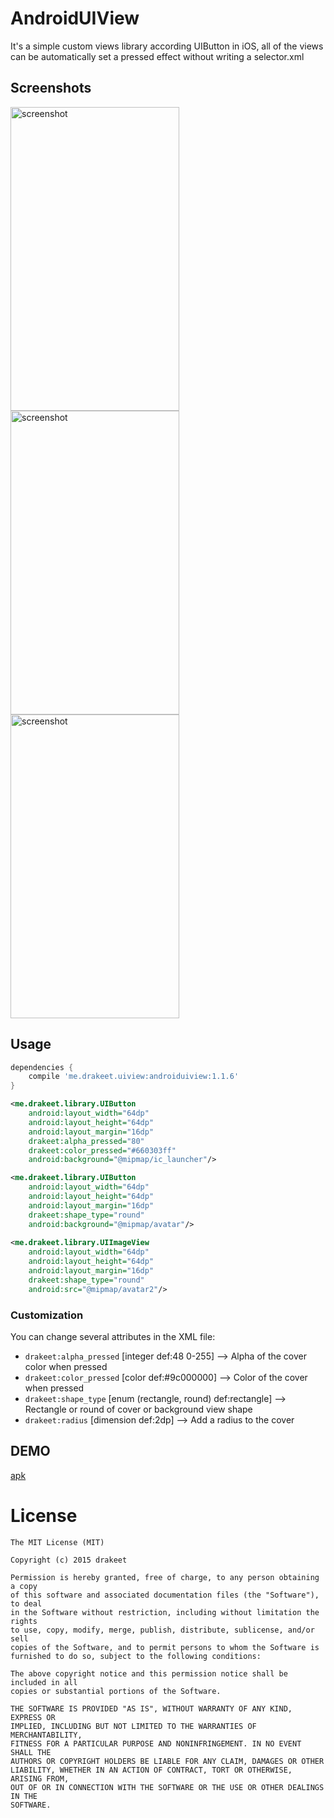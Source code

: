 # AndroidUIView

It's a simple custom views library according UIButton in iOS, all of the views can be automatically set a pressed effect without writing a selector.xml

## Screenshots

<img src="/screenshots/s1.png" alt="screenshot" title="screenshot" width="270" height="486" />
<img src="/screenshots/s2.png" alt="screenshot" title="screenshot" width="270" height="486" />
<img src="/screenshots/s3.png" alt="screenshot" title="screenshot" width="270" height="486" />

## Usage

```groovy
dependencies {
    compile 'me.drakeet.uiview:androiduiview:1.1.6'
}
```

```xml
<me.drakeet.library.UIButton
    android:layout_width="64dp"
    android:layout_height="64dp"
    android:layout_margin="16dp"
    drakeet:alpha_pressed="80"
    drakeet:color_pressed="#660303ff"
    android:background="@mipmap/ic_launcher"/>

<me.drakeet.library.UIButton
    android:layout_width="64dp"
    android:layout_height="64dp"
    android:layout_margin="16dp"
    drakeet:shape_type="round"
    android:background="@mipmap/avatar"/>
    
<me.drakeet.library.UIImageView
    android:layout_width="64dp"
    android:layout_height="64dp"
    android:layout_margin="16dp"
    drakeet:shape_type="round"
    android:src="@mipmap/avatar2"/>
```

### Customization

You can change several attributes in the XML file:

* `drakeet:alpha_pressed` [integer def:48 0-255] --> Alpha of the cover color when pressed
* `drakeet:color_pressed` [color def:#9c000000] --> Color of the cover when pressed
* `drakeet:shape_type` [enum (rectangle, round) def:rectangle] --> Rectangle or round of cover or background view shape
* `drakeet:radius` [dimension def:2dp] --> Add a radius to the cover

## DEMO
[apk](/sample/sample-release.apk)

License
============

    The MIT License (MIT)

    Copyright (c) 2015 drakeet

    Permission is hereby granted, free of charge, to any person obtaining a copy
    of this software and associated documentation files (the "Software"), to deal
    in the Software without restriction, including without limitation the rights
    to use, copy, modify, merge, publish, distribute, sublicense, and/or sell
    copies of the Software, and to permit persons to whom the Software is
    furnished to do so, subject to the following conditions:

    The above copyright notice and this permission notice shall be included in all
    copies or substantial portions of the Software.

    THE SOFTWARE IS PROVIDED "AS IS", WITHOUT WARRANTY OF ANY KIND, EXPRESS OR
    IMPLIED, INCLUDING BUT NOT LIMITED TO THE WARRANTIES OF MERCHANTABILITY,
    FITNESS FOR A PARTICULAR PURPOSE AND NONINFRINGEMENT. IN NO EVENT SHALL THE
    AUTHORS OR COPYRIGHT HOLDERS BE LIABLE FOR ANY CLAIM, DAMAGES OR OTHER
    LIABILITY, WHETHER IN AN ACTION OF CONTRACT, TORT OR OTHERWISE, ARISING FROM,
    OUT OF OR IN CONNECTION WITH THE SOFTWARE OR THE USE OR OTHER DEALINGS IN THE
    SOFTWARE.
